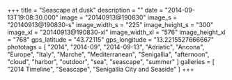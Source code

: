 +++
title = "Seascape at dusk"
description = ""
date = "2014-09-13T19:08:30.000"
image = "20140913@190830"
image_s = "20140913@190830-s"
image_width_s = "225"
image_height_s = "300"
image_xl = "20140913@190830-xl"
image_width_xl = "576"
image_height_xl = "768"
gps_latitude = "43.72115"
gps_longitude = "13.2215527666667"
phototags = [ "2014", "2014-09", "2014-09-13", "Adriatic", "Ancona", "Europe", "Italy", "Marche", "Mediterranean", "Senigallia", "afternoon", "cloud", "harbor", "outdoor", "sea", "seascape", "summer" ]
galleries = [ "2014 Timeline", "Seascape", "Senigallia City and Seaside" ]
+++
